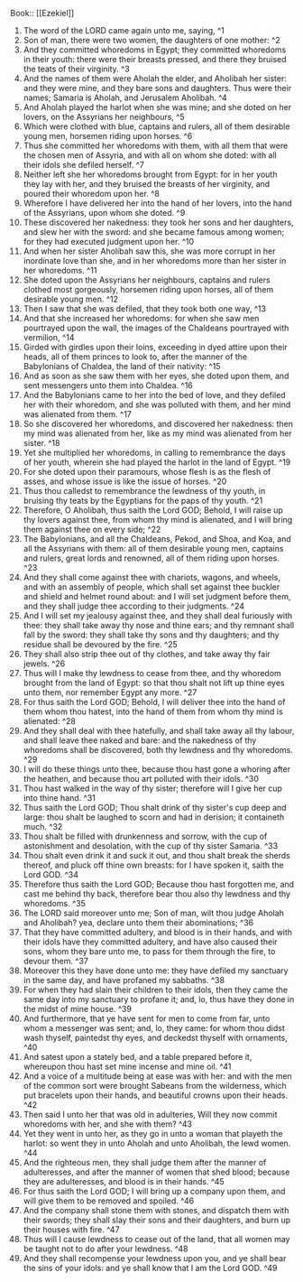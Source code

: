  Book:: [[Ezekiel]]
 1. The word of the LORD came again unto me, saying, ^1
 2. Son of man, there were two women, the daughters of one mother: ^2
 3. And they committed whoredoms in Egypt; they committed whoredoms in their youth: there were their breasts pressed, and there they bruised the teats of their virginity. ^3
 4. And the names of them were Aholah the elder, and Aholibah her sister: and they were mine, and they bare sons and daughters. Thus were their names; Samaria is Aholah, and Jerusalem Aholibah. ^4
 5. And Aholah played the harlot when she was mine; and she doted on her lovers, on the Assyrians her neighbours, ^5
 6. Which were clothed with blue, captains and rulers, all of them desirable young men, horsemen riding upon horses. ^6
 7. Thus she committed her whoredoms with them, with all them that were the chosen men of Assyria, and with all on whom she doted: with all their idols she defiled herself. ^7
 8. Neither left she her whoredoms brought from Egypt: for in her youth they lay with her, and they bruised the breasts of her virginity, and poured their whoredom upon her. ^8
 9. Wherefore I have delivered her into the hand of her lovers, into the hand of the Assyrians, upon whom she doted. ^9
 10. These discovered her nakedness: they took her sons and her daughters, and slew her with the sword: and she became famous among women; for they had executed judgment upon her. ^10
 11. And when her sister Aholibah saw this, she was more corrupt in her inordinate love than she, and in her whoredoms more than her sister in her whoredoms. ^11
 12. She doted upon the Assyrians her neighbours, captains and rulers clothed most gorgeously, horsemen riding upon horses, all of them desirable young men. ^12
 13. Then I saw that she was defiled, that they took both one way, ^13
 14. And that she increased her whoredoms: for when she saw men pourtrayed upon the wall, the images of the Chaldeans pourtrayed with vermilion, ^14
 15. Girded with girdles upon their loins, exceeding in dyed attire upon their heads, all of them princes to look to, after the manner of the Babylonians of Chaldea, the land of their nativity: ^15
 16. And as soon as she saw them with her eyes, she doted upon them, and sent messengers unto them into Chaldea. ^16
 17. And the Babylonians came to her into the bed of love, and they defiled her with their whoredom, and she was polluted with them, and her mind was alienated from them. ^17
 18. So she discovered her whoredoms, and discovered her nakedness: then my mind was alienated from her, like as my mind was alienated from her sister. ^18
 19. Yet she multiplied her whoredoms, in calling to remembrance the days of her youth, wherein she had played the harlot in the land of Egypt. ^19
 20. For she doted upon their paramours, whose flesh is as the flesh of asses, and whose issue is like the issue of horses. ^20
 21. Thus thou calledst to remembrance the lewdness of thy youth, in bruising thy teats by the Egyptians for the paps of thy youth. ^21
 22. Therefore, O Aholibah, thus saith the Lord GOD; Behold, I will raise up thy lovers against thee, from whom thy mind is alienated, and I will bring them against thee on every side; ^22
 23. The Babylonians, and all the Chaldeans, Pekod, and Shoa, and Koa, and all the Assyrians with them: all of them desirable young men, captains and rulers, great lords and renowned, all of them riding upon horses. ^23
 24. And they shall come against thee with chariots, wagons, and wheels, and with an assembly of people, which shall set against thee buckler and shield and helmet round about: and I will set judgment before them, and they shall judge thee according to their judgments. ^24
 25. And I will set my jealousy against thee, and they shall deal furiously with thee: they shall take away thy nose and thine ears; and thy remnant shall fall by the sword: they shall take thy sons and thy daughters; and thy residue shall be devoured by the fire. ^25
 26. They shall also strip thee out of thy clothes, and take away thy fair jewels. ^26
 27. Thus will I make thy lewdness to cease from thee, and thy whoredom brought from the land of Egypt: so that thou shalt not lift up thine eyes unto them, nor remember Egypt any more. ^27
 28. For thus saith the Lord GOD; Behold, I will deliver thee into the hand of them whom thou hatest, into the hand of them from whom thy mind is alienated: ^28
 29. And they shall deal with thee hatefully, and shall take away all thy labour, and shall leave thee naked and bare: and the nakedness of thy whoredoms shall be discovered, both thy lewdness and thy whoredoms. ^29
 30. I will do these things unto thee, because thou hast gone a whoring after the heathen, and because thou art polluted with their idols. ^30
 31. Thou hast walked in the way of thy sister; therefore will I give her cup into thine hand. ^31
 32. Thus saith the Lord GOD; Thou shalt drink of thy sister's cup deep and large: thou shalt be laughed to scorn and had in derision; it containeth much. ^32
 33. Thou shalt be filled with drunkenness and sorrow, with the cup of astonishment and desolation, with the cup of thy sister Samaria. ^33
 34. Thou shalt even drink it and suck it out, and thou shalt break the sherds thereof, and pluck off thine own breasts: for I have spoken it, saith the Lord GOD. ^34
 35. Therefore thus saith the Lord GOD; Because thou hast forgotten me, and cast me behind thy back, therefore bear thou also thy lewdness and thy whoredoms. ^35
 36. The LORD said moreover unto me; Son of man, wilt thou judge Aholah and Aholibah? yea, declare unto them their abominations; ^36
 37. That they have committed adultery, and blood is in their hands, and with their idols have they committed adultery, and have also caused their sons, whom they bare unto me, to pass for them through the fire, to devour them. ^37
 38. Moreover this they have done unto me: they have defiled my sanctuary in the same day, and have profaned my sabbaths. ^38
 39. For when they had slain their children to their idols, then they came the same day into my sanctuary to profane it; and, lo, thus have they done in the midst of mine house. ^39
 40. And furthermore, that ye have sent for men to come from far, unto whom a messenger was sent; and, lo, they came: for whom thou didst wash thyself, paintedst thy eyes, and deckedst thyself with ornaments, ^40
 41. And satest upon a stately bed, and a table prepared before it, whereupon thou hast set mine incense and mine oil. ^41
 42. And a voice of a multitude being at ease was with her: and with the men of the common sort were brought Sabeans from the wilderness, which put bracelets upon their hands, and beautiful crowns upon their heads. ^42
 43. Then said I unto her that was old in adulteries, Will they now commit whoredoms with her, and she with them? ^43
 44. Yet they went in unto her, as they go in unto a woman that playeth the harlot: so went they in unto Aholah and unto Aholibah, the lewd women. ^44
 45. And the righteous men, they shall judge them after the manner of adulteresses, and after the manner of women that shed blood; because they are adulteresses, and blood is in their hands. ^45
 46. For thus saith the Lord GOD; I will bring up a company upon them, and will give them to be removed and spoiled. ^46
 47. And the company shall stone them with stones, and dispatch them with their swords; they shall slay their sons and their daughters, and burn up their houses with fire. ^47
 48. Thus will I cause lewdness to cease out of the land, that all women may be taught not to do after your lewdness. ^48
 49. And they shall recompense your lewdness upon you, and ye shall bear the sins of your idols: and ye shall know that I am the Lord GOD. ^49
